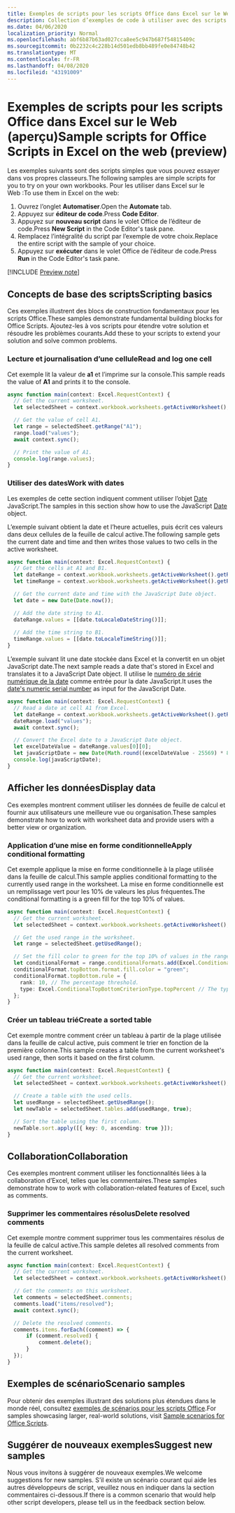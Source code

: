 ```yaml
---
title: Exemples de scripts pour les scripts Office dans Excel sur le Web
description: Collection d’exemples de code à utiliser avec des scripts Office dans Excel sur le Web.
ms.date: 04/06/2020
localization_priority: Normal
ms.openlocfilehash: abf6b87b63ad027cca8ee5c947b687f54815409c
ms.sourcegitcommit: 0b2232c4c228b14d501edb8bb489fe0e84748b42
ms.translationtype: MT
ms.contentlocale: fr-FR
ms.lasthandoff: 04/08/2020
ms.locfileid: "43191009"
---
```

# <a name="sample-scripts-for-office-scripts-in-excel-on-the-web-preview"></a><span data-ttu-id="230df-103">Exemples de scripts pour les scripts Office dans Excel sur le Web (aperçu)</span><span class="sxs-lookup"><span data-stu-id="230df-103">Sample scripts for Office Scripts in Excel on the web (preview)</span></span>

<span data-ttu-id="230df-104">Les exemples suivants sont des scripts simples que vous pouvez essayer dans vos propres classeurs.</span><span class="sxs-lookup"><span data-stu-id="230df-104">The following samples are simple scripts for you to try on your own workbooks.</span></span> <span data-ttu-id="230df-105">Pour les utiliser dans Excel sur le Web :</span><span class="sxs-lookup"><span data-stu-id="230df-105">To use them in Excel on the web:</span></span>

1. <span data-ttu-id="230df-106">Ouvrez l’onglet **Automatiser**.</span><span class="sxs-lookup"><span data-stu-id="230df-106">Open the **Automate** tab.</span></span>
2. <span data-ttu-id="230df-107">Appuyez sur **éditeur de code**.</span><span class="sxs-lookup"><span data-stu-id="230df-107">Press **Code Editor**.</span></span>
3. <span data-ttu-id="230df-108">Appuyez sur **nouveau script** dans le volet Office de l’éditeur de code.</span><span class="sxs-lookup"><span data-stu-id="230df-108">Press **New Script** in the Code Editor's task pane.</span></span>
4. <span data-ttu-id="230df-109">Remplacez l’intégralité du script par l’exemple de votre choix.</span><span class="sxs-lookup"><span data-stu-id="230df-109">Replace the entire script with the sample of your choice.</span></span>
5. <span data-ttu-id="230df-110">Appuyez sur **exécuter** dans le volet Office de l’éditeur de code.</span><span class="sxs-lookup"><span data-stu-id="230df-110">Press **Run** in the Code Editor's task pane.</span></span>

[!INCLUDE [Preview note](../includes/preview-note.md)]

## <a name="scripting-basics"></a><span data-ttu-id="230df-111">Concepts de base des scripts</span><span class="sxs-lookup"><span data-stu-id="230df-111">Scripting basics</span></span>

<span data-ttu-id="230df-112">Ces exemples illustrent des blocs de construction fondamentaux pour les scripts Office.</span><span class="sxs-lookup"><span data-stu-id="230df-112">These samples demonstrate fundamental building blocks for Office Scripts.</span></span> <span data-ttu-id="230df-113">Ajoutez-les à vos scripts pour étendre votre solution et résoudre les problèmes courants.</span><span class="sxs-lookup"><span data-stu-id="230df-113">Add these to your scripts to extend your solution and solve common problems.</span></span>

### <a name="read-and-log-one-cell"></a><span data-ttu-id="230df-114">Lecture et journalisation d’une cellule</span><span class="sxs-lookup"><span data-stu-id="230df-114">Read and log one cell</span></span>

<span data-ttu-id="230df-115">Cet exemple lit la valeur de **a1** et l’imprime sur la console.</span><span class="sxs-lookup"><span data-stu-id="230df-115">This sample reads the value of **A1** and prints it to the console.</span></span>

``` TypeScript
async function main(context: Excel.RequestContext) {
  // Get the current worksheet.
  let selectedSheet = context.workbook.worksheets.getActiveWorksheet();

  // Get the value of cell A1.
  let range = selectedSheet.getRange("A1");
  range.load("values");
  await context.sync();

  // Print the value of A1.
  console.log(range.values);
}
```

### <a name="work-with-dates"></a><span data-ttu-id="230df-116">Utiliser des dates</span><span class="sxs-lookup"><span data-stu-id="230df-116">Work with dates</span></span>

<span data-ttu-id="230df-117">Les exemples de cette section indiquent comment utiliser l’objet [Date](https://developer.mozilla.org/docs/web/javascript/reference/global_objects/date) JavaScript.</span><span class="sxs-lookup"><span data-stu-id="230df-117">The samples in this section show how to use the JavaScript [Date](https://developer.mozilla.org/docs/web/javascript/reference/global_objects/date) object.</span></span>

<span data-ttu-id="230df-118">L’exemple suivant obtient la date et l’heure actuelles, puis écrit ces valeurs dans deux cellules de la feuille de calcul active.</span><span class="sxs-lookup"><span data-stu-id="230df-118">The following sample gets the current date and time and then writes those values to two cells in the active worksheet.</span></span>

```TypeScript
async function main(context: Excel.RequestContext) {
  // Get the cells at A1 and B1.
  let dateRange = context.workbook.worksheets.getActiveWorksheet().getRange("A1");
  let timeRange = context.workbook.worksheets.getActiveWorksheet().getRange("B1");

  // Get the current date and time with the JavaScript Date object.
  let date = new Date(Date.now());

  // Add the date string to A1.
  dateRange.values = [[date.toLocaleDateString()]];
  
  // Add the time string to B1.
  timeRange.values = [[date.toLocaleTimeString()]];
}
```

<span data-ttu-id="230df-119">L’exemple suivant lit une date stockée dans Excel et la convertit en un objet JavaScript date.</span><span class="sxs-lookup"><span data-stu-id="230df-119">The next sample reads a date that's stored in Excel and translates it to a JavaScript Date object.</span></span> <span data-ttu-id="230df-120">Il utilise le [numéro de série numérique de la date](https://support.office.com/article/now-function-3337fd29-145a-4347-b2e6-20c904739c46) comme entrée pour la date JavaScript.</span><span class="sxs-lookup"><span data-stu-id="230df-120">It uses the [date's numeric serial number](https://support.office.com/article/now-function-3337fd29-145a-4347-b2e6-20c904739c46) as input for the JavaScript Date.</span></span>

```TypeScript
async function main(context: Excel.RequestContext) {
  // Read a date at cell A1 from Excel.
  let dateRange = context.workbook.worksheets.getActiveWorksheet().getRange("A1");
  dateRange.load("values");
  await context.sync();

  // Convert the Excel date to a JavaScript Date object.
  let excelDateValue = dateRange.values[0][0];
  let javaScriptDate = new Date(Math.round((excelDateValue - 25569) * 86400 * 1000));
  console.log(javaScriptDate);
}
```

## <a name="display-data"></a><span data-ttu-id="230df-121">Afficher les données</span><span class="sxs-lookup"><span data-stu-id="230df-121">Display data</span></span>

<span data-ttu-id="230df-122">Ces exemples montrent comment utiliser les données de feuille de calcul et fournir aux utilisateurs une meilleure vue ou organisation.</span><span class="sxs-lookup"><span data-stu-id="230df-122">These samples demonstrate how to work with worksheet data and provide users with a better view or organization.</span></span>

### <a name="apply-conditional-formatting"></a><span data-ttu-id="230df-123">Application d’une mise en forme conditionnelle</span><span class="sxs-lookup"><span data-stu-id="230df-123">Apply conditional formatting</span></span>

<span data-ttu-id="230df-124">Cet exemple applique la mise en forme conditionnelle à la plage utilisée dans la feuille de calcul.</span><span class="sxs-lookup"><span data-stu-id="230df-124">This sample applies conditional formatting to the currently used range in the worksheet.</span></span> <span data-ttu-id="230df-125">La mise en forme conditionnelle est un remplissage vert pour les 10% de valeurs les plus fréquentes.</span><span class="sxs-lookup"><span data-stu-id="230df-125">The conditional formatting is a green fill for the top 10% of values.</span></span>

```TypeScript
async function main(context: Excel.RequestContext) {
  // Get the current worksheet.
  let selectedSheet = context.workbook.worksheets.getActiveWorksheet();

  // Get the used range in the worksheet.
  let range = selectedSheet.getUsedRange();

  // Set the fill color to green for the top 10% of values in the range.
  let conditionalFormat = range.conditionalFormats.add(Excel.ConditionalFormatType.topBottom);
  conditionalFormat.topBottom.format.fill.color = "green";
  conditionalFormat.topBottom.rule = {
    rank: 10, // The percentage threshold.
    type: Excel.ConditionalTopBottomCriterionType.topPercent // The type of the top/bottom condition.
  };
}
```

### <a name="create-a-sorted-table"></a><span data-ttu-id="230df-126">Créer un tableau trié</span><span class="sxs-lookup"><span data-stu-id="230df-126">Create a sorted table</span></span>

<span data-ttu-id="230df-127">Cet exemple montre comment créer un tableau à partir de la plage utilisée dans la feuille de calcul active, puis comment le trier en fonction de la première colonne.</span><span class="sxs-lookup"><span data-stu-id="230df-127">This sample creates a table from the current worksheet's used range, then sorts it based on the first column.</span></span>

```TypeScript
async function main(context: Excel.RequestContext) {
  // Get the current worksheet.
  let selectedSheet = context.workbook.worksheets.getActiveWorksheet();

  // Create a table with the used cells.
  let usedRange = selectedSheet.getUsedRange();
  let newTable = selectedSheet.tables.add(usedRange, true);

  // Sort the table using the first column.
  newTable.sort.apply([{ key: 0, ascending: true }]);
}
```

## <a name="collaboration"></a><span data-ttu-id="230df-128">Collaboration</span><span class="sxs-lookup"><span data-stu-id="230df-128">Collaboration</span></span>

<span data-ttu-id="230df-129">Ces exemples montrent comment utiliser les fonctionnalités liées à la collaboration d’Excel, telles que les commentaires.</span><span class="sxs-lookup"><span data-stu-id="230df-129">These samples demonstrate how to work with collaboration-related features of Excel, such as comments.</span></span>

### <a name="delete-resolved-comments"></a><span data-ttu-id="230df-130">Supprimer les commentaires résolus</span><span class="sxs-lookup"><span data-stu-id="230df-130">Delete resolved comments</span></span>

<span data-ttu-id="230df-131">Cet exemple montre comment supprimer tous les commentaires résolus de la feuille de calcul active.</span><span class="sxs-lookup"><span data-stu-id="230df-131">This sample deletes all resolved comments from the current worksheet.</span></span>

```TypeScript
async function main(context: Excel.RequestContext) {
  // Get the current worksheet.
  let selectedSheet = context.workbook.worksheets.getActiveWorksheet();

  // Get the comments on this worksheet.
  let comments = selectedSheet.comments;
  comments.load("items/resolved");
  await context.sync();

  // Delete the resolved comments.
  comments.items.forEach((comment) => {
      if (comment.resolved) {
          comment.delete();
      }
  });
}
```

## <a name="scenario-samples"></a><span data-ttu-id="230df-132">Exemples de scénario</span><span class="sxs-lookup"><span data-stu-id="230df-132">Scenario samples</span></span>

<span data-ttu-id="230df-133">Pour obtenir des exemples illustrant des solutions plus étendues dans le monde réel, consultez [exemples de scénarios pour les scripts Office](scenarios/sample-scenario-overview.md).</span><span class="sxs-lookup"><span data-stu-id="230df-133">For samples showcasing larger, real-world solutions, visit [Sample scenarios for Office Scripts](scenarios/sample-scenario-overview.md).</span></span>

## <a name="suggest-new-samples"></a><span data-ttu-id="230df-134">Suggérer de nouveaux exemples</span><span class="sxs-lookup"><span data-stu-id="230df-134">Suggest new samples</span></span>

<span data-ttu-id="230df-135">Nous vous invitons à suggérer de nouveaux exemples.</span><span class="sxs-lookup"><span data-stu-id="230df-135">We welcome suggestions for new samples.</span></span> <span data-ttu-id="230df-136">S’il existe un scénario courant qui aide les autres développeurs de script, veuillez nous en indiquer dans la section commentaires ci-dessous.</span><span class="sxs-lookup"><span data-stu-id="230df-136">If there is a common scenario that would help other script developers, please tell us in the feedback section below.</span></span>
